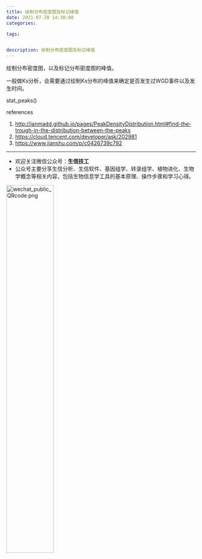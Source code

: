 ```yaml
---
title: 绘制分布密度图及标记峰值
date: 2021-07-28 14:30:00
categories: 

tags:


description: 绘制分布密度图及标记峰值
---
```


<div align="middle"><music URL></div>

绘制分布密度图，以及标记分布密度图的峰值。

一般做Ks分析，会需要通过绘制Ks分布的峰值来确定是否发生过WGD事件以及发生时间。


stat_peaks()


references

1. http://ianmadd.github.io/pages/PeakDensityDistribution.html#find-the-trough-in-the-distribution-between-the-peaks
2. https://cloud.tencent.com/developer/ask/202981
3. https://www.jianshu.com/p/c0426739c792

-------

- 欢迎关注微信公众号：**生信技工**
- 公众号主要分享生信分析、生信软件、基因组学、转录组学、植物进化、生物学概念等相关内容，包括生物信息学工具的基本原理、操作步骤和学习心得。

<img src="https://github.com/yanzhongsino/yanzhongsino.github.io/blob/hexo/source/wechat/Wechat_public_qrcode.jpg?raw=true" width=50% title="wechat_public_QRcode.png" align=center/>